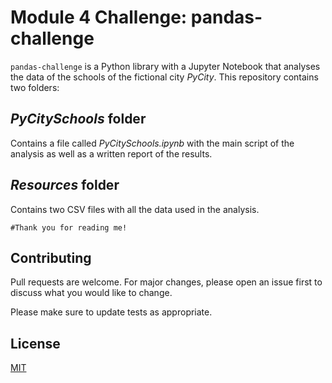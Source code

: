 # Module 4 Challenge: pandas-challenge

`pandas-challenge` is a Python library with a Jupyter Notebook that analyses the data of the schools of the fictional city *PyCity*. This repository contains two folders:

## *PyCitySchools* folder

Contains a file called *PyCitySchools.ipynb* with the main script of the analysis as well as a written report of the results.

## *Resources* folder

Contains two CSV files with all the data used in the analysis.

```#Thank you for reading me!```

## Contributing

Pull requests are welcome. For major changes, please open an issue first
to discuss what you would like to change.

Please make sure to update tests as appropriate.

## License

[MIT](https://choosealicense.com/licenses/mit/)
